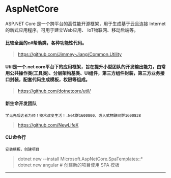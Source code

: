 # AspNetCore
ASP.NET Core 是一个跨平台的高性能开源框架，用于生成基于云且连接 Internet 的新式应用程序。可用于建立Web应用、 IoT物联网、移动后端等。

#### 比较全面的c#帮助类，各种功能性代码。
 > https://github.com/Jimmey-Jiang/Common.Utility

#### Util是一个.net core平台下的应用框架，旨在提升小型团队的开发输出能力，由常用公共操作类(工具类)、分层架构基类、Ui组件，第三方组件封装，第三方业务接口封装，配套代码生成模板，权限等组成。
 > https://github.com/dotnetcore/util/

#### 新生命开发团队
    学无先后达者为师！技术改变生活！.Net群1600800，嵌入式物联网群1600838
 > https://github.com/NewLifeX

#### CLI命令行
    安装模板，创建项目
 > dotnet new --install Microsoft.AspNetCore.SpaTemplates::*<br>
   dotnet new angular # 创建新的项目使用 SPA 模板

----
